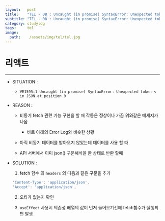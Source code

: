 ```yaml
---
layout:   post
title:    "TEL - 08 : Uncaught (in promise) SyntaxError: Unexpected token < in JSON at position 0"
subtitle: "TEL - 08 : Uncaught (in promise) SyntaxError: Unexpected token < in JSON at position 0"
category: studylog
tags:     tel
image:
  path:    /assets/img/tel/tel.jpg
---
```

<!-- more -->  
# 리액트  
---  

* SITUATION :  

  * `VM1595:1 Uncaught (in promise) SyntaxError: Unexpected token < in JSON at position 0`  

* REASON :  

  * 비동기 fetch 관련 기능 구현을 할 때 작동은 정상이나 가끔 위와같은 메세지가 나옴  
    * 바로 아래의 Error Log와 비슷한 상황  

  * 아직 비동기 데이터를 받아오지 않았는데 데이터를 사용 할 때  

  * API 서버에서 이미 json() 구문해석을 한 상태로 반환 할때
* SOLUTION :  

  1. fetch 함수 의 `headers` 의 다음과 같은 구문을 추가  
  ```js  
  'Content-Type': 'application/json',
  'Accept': 'application/json',
  ```  

  2. 오타가 없는지 확인  

  3. `useEffect` 사용시 의존성 배열의 값이 먼저 들어오기전에 fetch함수가 실행되면 발생  


